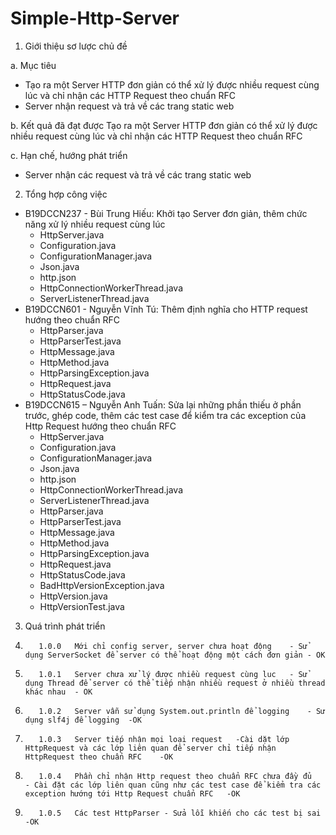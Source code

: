 # Simple-Http-Server
1. Giới thiệu sơ lược chủ đề

a.	Mục tiêu
- Tạo ra một Server HTTP đơn giản có thể xử lý được nhiều request cùng lúc và chỉ nhận các HTTP Request theo chuẩn RFC
- Server nhận request và trả về các trang static web

b.	Kết quả đã đạt được 
Tạo ra một Server HTTP đơn giản có thể xử lý được nhiều request cùng lúc và chỉ nhận các HTTP Request theo chuẩn RFC

c.	Hạn chế, hướng phát triển 
- Server nhận các request và trả về các trang static web


2. Tổng hợp công việc
- B19DCCN237 - Bùi Trung Hiếu: Khởi tạo Server đơn giản, thêm chức năng xử lý nhiều request cùng lúc
  -	HttpServer.java
  -	Configuration.java
  -	ConfigurationManager.java
  -	Json.java
  -	http.json
  -	HttpConnectionWorkerThread.java
  -	ServerListenerThread.java
- B19DCCN601 - Nguyễn Vĩnh Tú: Thêm định nghĩa cho HTTP request hướng theo chuẩn RFC
  -	HttpParser.java
  -	HttpParserTest.java
  -	HttpMessage.java
  -	HttpMethod.java
  -	HttpParsingException.java
  -	HttpRequest.java
  -	HttpStatusCode.java
- B19DCCN615 – Nguyễn Anh Tuấn: Sửa lại những phần thiếu ở phần trước, ghép code, thêm các test case để kiểm tra các exception của Http Request hướng theo chuẩn RFC
  -	HttpServer.java
  -	Configuration.java
  -	ConfigurationManager.java
  -	Json.java
  -	http.json
  -	HttpConnectionWorkerThread.java
  -	ServerListenerThread.java
  -	HttpParser.java
  -	HttpParserTest.java
  -	HttpMessage.java
  -	HttpMethod.java
  -	HttpParsingException.java
  -	HttpRequest.java
  -	HttpStatusCode.java
  -	BadHttpVersionException.java
  -	HttpVersion.java
  -	HttpVersionTest.java
  
3. Quá trình phát triển
  1.		1.0.0	Mới chỉ config server, server chưa hoạt động	- Sử dụng ServerSocket để server có thể hoạt động một cách đơn giản	- OK
  2.		1.0.1	Server chưa xử lý được nhiều request cùng luc	- Sử dụng Thread để server có thể tiếp nhận nhiều request ở nhiều thread khác nhau	- OK
  3.		1.0.2	Server vẫn sử dụng System.out.println để logging	- Sử dụng slf4j để logging	-OK
  4.		1.0.3	Server tiếp nhận mọi loại request	-Cài dặt lớp HttpRequest và các lớp liên quan để server chỉ tiếp nhận HttpRequest theo chuẩn RFC	-OK
  5.		1.0.4	Phần chỉ nhận Http request theo chuẩn RFC chưa đầy đủ	- Cài đặt các lớp liên quan cũng như các test case để kiểm tra các exception hướng tới Http Request chuẩn RFC	-OK
  5.		1.0.5	Các test HttpParser	- Sửa lỗi khiến cho các test bị sai	-OK

